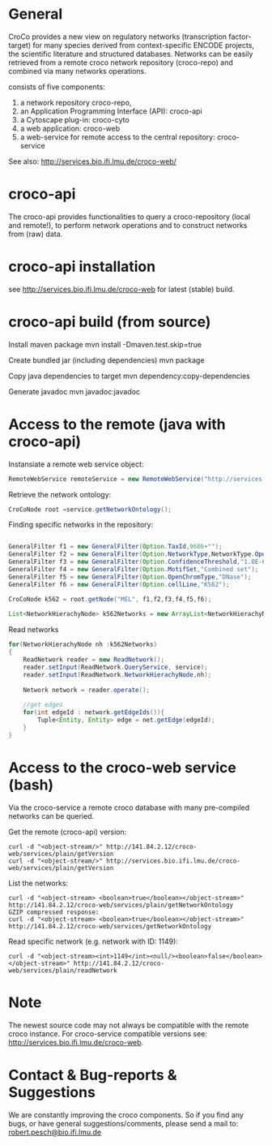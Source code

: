 General
=========
CroCo provides a new view on regulatory networks (transcription factor-target) for many species derived from context-specific ENCODE projects, the scientific literature and structured databases. Networks can be easily retrieved from a remote croco network repository (croco-repo) and combined via many networks operations.

consists of five components:

1. a network repository croco-repo,
2. an Application Programming Interface (API): croco-api
3. a Cytoscape plug-in: croco-cyto
4. a web application: croco-web
5. a web-service for remote access to the central repository: croco-service

See also: http://services.bio.ifi.lmu.de/croco-web/

croco-api
=========
The croco-api provides functionalities to query a croco-repository (local and remote!), to perform network operations and to construct networks from (raw) data.

croco-api installation
=========
see http://services.bio.ifi.lmu.de/croco-web for latest (stable) build.

croco-api build (from source)
=========

Install maven package
mvn install -Dmaven.test.skip=true

Create bundled jar (including dependencies) 
mvn package

Copy java dependencies to target
mvn dependency:copy-dependencies

Generate javadoc
mvn javadoc:javadoc

Access to the remote  (java with croco-api)
=========

Instansiate a remote web service object:
```Java
RemoteWebService remoteService = new RemoteWebService("http://services.bio.ifi.lmu.de/croco-web/services/");
```

Retrieve the network ontology:
```Java
CroCoNode root =service.getNetworkOntology();
```

Finding specific networks in the repository:
```Java

GeneralFilter f1 = new GeneralFilter(Option.TaxId,9606+"");
GeneralFilter f2 = new GeneralFilter(Option.NetworkType,NetworkType.OpenChrom.name());
GeneralFilter f3 = new GeneralFilter(Option.ConfidenceThreshold,"1.0E-6");
GeneralFilter f4 = new GeneralFilter(Option.MotifSet,"Combined set");
GeneralFilter f5 = new GeneralFilter(Option.OpenChromType,"DNase");
GeneralFilter f6 = new GeneralFilter(Option.cellLine,"K562");

CroCoNode k562 = root.getNode("MEL", f1,f2,f3,f4,f5,f6);
	
List<NetworkHierachyNode> k562Networks = new ArrayList<NetworkHierachyNode>(k562.getNetworks());
```

Read networks
```Java
for(NetworkHierachyNode nh :k562Networks)
{
	ReadNetwork reader = new ReadNetwork();
	reader.setInput(ReadNetwork.QueryService, service);
	reader.setInput(ReadNetwork.NetworkHierachyNode,nh);
			
	Network network = reader.operate();
		
	//get edges
	for(int edgeId : network.getEdgeIds()){
    	Tuple<Entity, Entity> edge = net.getEdge(edgeId);	
    }
}
```

Access to the croco-web service (bash)
=========
Via the croco-service a remote croco database with many pre-compiled networks can be queried.

Get the remote (croco-api) version:
```Shell
curl -d "<object-stream/>" http://141.84.2.12/croco-web/services/plain/getVersion
curl -d "<object-stream/>" http://services.bio.ifi.lmu.de/croco-web/services/plain/getVersion
```

List the networks:

```Shell
curl -d "<object-stream> <boolean>true</boolean></object-stream>" http://141.84.2.12/croco-web/services/plain/getNetworkOntology
GZIP compressed response:
curl -d "<object-stream> <boolean>true</boolean></object-stream>" http://141.84.2.12/croco-web/services/getNetworkOntology
```


Read specific network (e.g. network with ID: 1149):
```Shell
curl -d "<object-stream><int>1149</int><null/><boolean>false</boolean></object-stream>" http://141.84.2.12/croco-web/services/plain/readNetwork
```
Note
=========
The newest source code may not always be compatible with the remote croco instance. For croco-service compatible versions see: http://services.bio.ifi.lmu.de/croco-web.

Contact & Bug-reports & Suggestions
=========
We are constantly improving the croco components. So if you find any bugs, or have general suggestions/comments, please send a mail to: robert.pesch@bio.ifi.lmu.de
